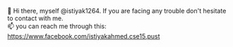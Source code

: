 👋 Hi there, myself @istiyak1264. If you are facing any trouble don't hesitate to contact with me.
<br>
📫 you can reach me through this: https://www.facebook.com/istiyakahmed.cse15.pust
